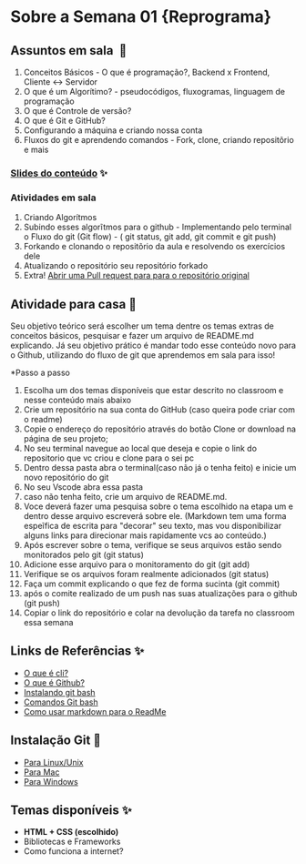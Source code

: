 # Sobre a Semana 01 {Reprograma}

## Assuntos em sala  🤘

1. Conceitos Básicos - O que é programação?, Backend x Frontend, Cliente <-> Servidor
2. O que é um Algorítimo? - pseudocódigos, fluxogramas, linguagem de programação
3. O que é Controle de versão?
4. O que é Git e GitHub?
5. Configurando a máquina e criando nossa conta
6. Fluxos do git e aprendendo comandos - Fork, clone, criando repositõrio e mais 

### [Slides do conteúdo](https://docs.google.com/presentation/d/1fA7hVbZUbIbbhfi5xhPFIwE5PVaN1NWizv8E5QoBJ-0/edit?usp=sharing) ✨

### Atividades em sala

1. Criando Algorítmos
2. Subindo esses algorĩtmos para o github - Implementando pelo terminal o Fluxo do git (Git flow) - ( git status, git add, git commit e git push)
3. Forkando e clonando o repositõrio da aula e resolvendo os exercícios dele
4. Atualizando o repositório seu repositório forkado
5. Extra! [Abrir uma Pull request para para o repositório original](https://github.com/grupy-sp/encontros/wiki/Como-sincronizar-o-seu-Fork-com-o-repo-principal)

## Atividade para casa 🚀

Seu objetivo teórico será escolher um tema dentre os temas extras de conceitos básicos, pesquisar e fazer um arquivo de README.md explicando. Já seu objetivo prático é mandar todo esse conteúdo novo para o Github, utilizando do fluxo de git que aprendemos em sala para isso!

*Passo a passo

1. Escolha um dos temas disponíveis que estar descrito no classroom e nesse conteúdo mais abaixo
2. Crie um repositório na sua conta do GitHub (caso queira pode criar com o readme)
3. Copie o endereço do repositório através do botão Clone or download na página de seu projeto;
4. No seu terminal navegue ao local que deseja e copie o link do repositorio que vc criou e clone para o sei pc
5. Dentro dessa pasta abra o terminal(caso não já o tenha feito) e inicie um novo repositório do git
6. No seu Vscode abra essa pasta
7. caso não tenha feito, crie um arquivo de README.md.
8. Voce deverá fazer uma pesquisa sobre o tema escolhido na etapa um e dentro desse arquivo escreverá sobre ele. (Markdown tem uma forma espeĩfica de escrita para "decorar" seu texto, mas vou disponibilizar alguns links para direcionar mais rapidamente vcs ao conteúdo.)
9. Após escrever sobre o tema, verifique se seus arquivos estão sendo monitorados pelo git (git status)
10. Adicione esse arquivo para o monitoramento do git (git add)
11. Verifique se os arquivos foram realmente adicionados (git status)
12. Faça um commit explicando o que fez de forma sucinta (git commit)
13. após o comite realizado de um push nas suas atualizações para o github (git push)
14. Copiar o link do repositório e colar na devolução da tarefa no classroom essa semana

## Links de Referências ✨

- [O que é cli?](https://rockcontent.com/br/blog/cli/)
- [O que é Github?](https://www.youtube.com/watch?v=w3jLJU7DT5E)
- [Instalando git bash](https://www.webdevdrops.com/git-bash-como-instalar-usar/)
- [Comandos Git bash](https://comandosgit.github.io/)
- [Como usar markdown para o ReadMe](https://guides.github.com/pdfs/markdown-cheatsheet-online.pdf)

## Instalação Git 🚀

- [Para Linux/Unix](https://git-scm.com/download/linux)
- [Para Mac](https://git-scm.com/download/mac)
- [Para Windows](https://git-scm.com/download/win)

## Temas disponíveis ✨

- **HTML + CSS (escolhido)**
- Bibliotecas e Frameworks
- Como funciona a internet?
